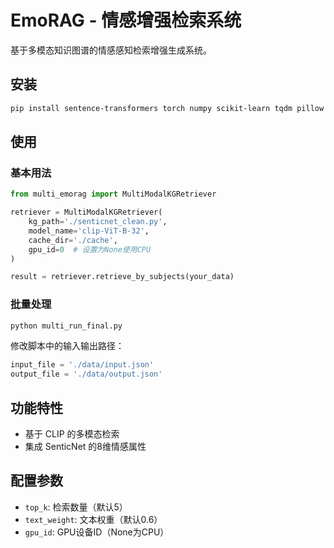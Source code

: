 # EmoRAG - 情感增强检索系统

基于多模态知识图谱的情感感知检索增强生成系统。

## 安装

```bash
pip install sentence-transformers torch numpy scikit-learn tqdm pillow
```

## 使用

### 基本用法
```python
from multi_emorag import MultiModalKGRetriever

retriever = MultiModalKGRetriever(
    kg_path='./senticnet_clean.py',
    model_name='clip-ViT-B-32',
    cache_dir='./cache',
    gpu_id=0  # 设置为None使用CPU
)

result = retriever.retrieve_by_subjects(your_data)
```

### 批量处理
```bash
python multi_run_final.py
```

修改脚本中的输入输出路径：
```python
input_file = './data/input.json'
output_file = './data/output.json'
```

## 功能特性

- 基于 CLIP 的多模态检索
- 集成 SenticNet 的8维情感属性


## 配置参数

- `top_k`: 检索数量（默认5）
- `text_weight`: 文本权重（默认0.6）
- `gpu_id`: GPU设备ID（None为CPU）


